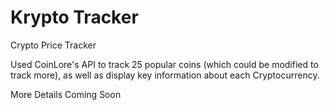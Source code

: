 # Krypto Tracker

Crypto Price Tracker

Used CoinLore's API to track 25 popular coins (which could be modified to track more), as well as display key information about each Cryptocurrency.

More Details Coming Soon
